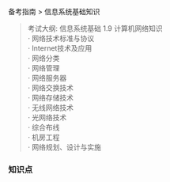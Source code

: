 备考指南 > 信息系统基础知识

> 考试大纲: 信息系统基础
> 1.9 计算机网络知识  
> · 网络技术标准与协议  
> · Internet技术及应用  
> · 网络分类  
> · 网络管理  
> · 网络服务器  
> · 网络交换技术  
> · 网络存储技术  
> · 无线网络技术  
> · 光网络技术  
> · 综合布线  
> · 机房工程  
> · 网络规划、设计与实施  

### 知识点






